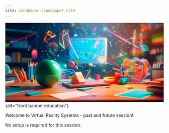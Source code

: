 ```yaml
---
site: sandpaper::sandpaper_site
---
```


![&copy; Лилия Захарчук - stock.adobe.com](fig/AdobeStock_625890170.jpeg){alt="front banner education"}

Welcome to Virtual Reality Systems - past and future session!

No setup is required for this session.


